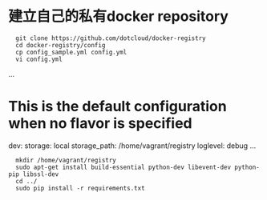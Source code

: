 # 建立自己的私有docker repository
      
      
      git clone https://github.com/dotcloud/docker-registry
      cd docker-registry/config
      cp config_sample.yml config.yml
      vi config.yml



...
# This is the default configuration when no flavor is specified
dev:
    storage: local
    storage_path: /home/vagrant/registry
    loglevel: debug
...


      mkdir /home/vagrant/registry
      sudo apt-get install build-essential python-dev libevent-dev python-pip libssl-dev
      cd ../
      sudo pip install -r requirements.txt

